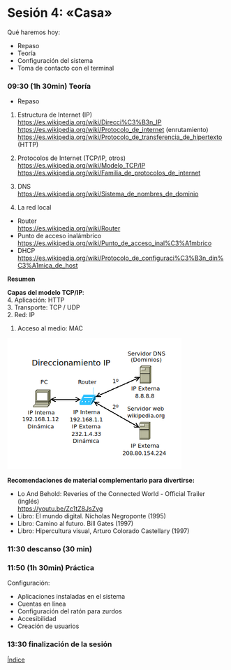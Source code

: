 # Sesión 4: «Casa»

Qué haremos hoy:
- Repaso
- Teoría
- Configuración del sistema
- Toma de contacto con el terminal

### 09:30 (1h 30min) Teoría  

- Repaso

1. Estructura de Internet (IP)  
https://es.wikipedia.org/wiki/Direcci%C3%B3n_IP  
https://es.wikipedia.org/wiki/Protocolo_de_internet (enrutamiento)  
https://es.wikipedia.org/wiki/Protocolo_de_transferencia_de_hipertexto (HTTP)  

2. Protocolos de Internet (TCP/IP, otros)  
https://es.wikipedia.org/wiki/Modelo_TCP/IP  
https://es.wikipedia.org/wiki/Familia_de_protocolos_de_internet  

3. DNS  
https://es.wikipedia.org/wiki/Sistema_de_nombres_de_dominio

4. La red local

- Router  
https://es.wikipedia.org/wiki/Router  
- Punto de acceso inalámbrico  
https://es.wikipedia.org/wiki/Punto_de_acceso_inal%C3%A1mbrico  
- DHCP  
https://es.wikipedia.org/wiki/Protocolo_de_configuraci%C3%B3n_din%C3%A1mica_de_host  

**Resumen**  

**Capas del modelo TCP/IP**:  
4. Aplicación: HTTP  
3. Transporte: TCP / UDP  
2. Red: IP  
1. Acceso al medio: MAC  

![Direccionamiento IP](../recursos/ip.png) 

**Recomendaciones de material complementario para divertirse:** 
- Lo And Behold: Reveries of the Connected World - Official Trailer (inglés)  
https://youtu.be/Zc1tZ8JsZvg  
- Libro: El mundo digital. Nicholas Negroponte (1995)  
- Libro: Camino al futuro. Bill Gates (1997)  
- Libro: Hipercultura visual, Arturo Colorado Castellary (1997)  

### 11:30 descanso (30 min)  

### 11:50 (1h 30min) Práctica

Configuración:  
- Aplicaciones instaladas en el sistema
- Cuentas en línea
- Configuración del ratón para zurdos
- Accesibilidad
- Creación de usuarios

### 13:30 finalización de la sesión

[Índice](../README.md)